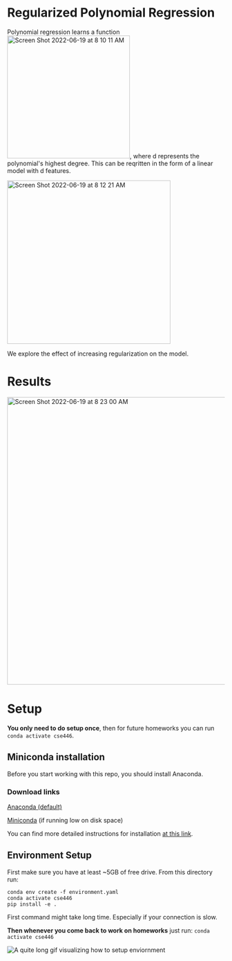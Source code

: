 # Regularized Polynomial Regression
Polynomial regression learns a function <img width="284" alt="Screen Shot 2022-06-19 at 8 10 11 AM" src="https://user-images.githubusercontent.com/31524675/174487839-bfee31c7-fc2e-419f-a74b-e2a634566992.png">, where d represents the polynomial's highest degree. This can be reqritten in the form of a linear model with d features.

<img width="378" alt="Screen Shot 2022-06-19 at 8 12 21 AM" src="https://user-images.githubusercontent.com/31524675/174487954-e7699b76-c938-458e-bd5f-dcb2573b4673.png">

We explore the effect of increasing regularization on the model.

# Results
<img width="665" alt="Screen Shot 2022-06-19 at 8 23 00 AM" src="https://user-images.githubusercontent.com/31524675/174488433-3c57fc9a-29c1-4f1b-bdb9-d47a64f24234.png">

# Setup

**You only need to do setup once**, then for future homeworks you can run `conda activate cse446`.

## Miniconda installation
Before you start working with this repo, you should install Anaconda.

### Download links

[Anaconda (default)](https://www.anaconda.com/products/individual#Downloads)

[Miniconda](https://docs.conda.io/en/latest/miniconda.html#latest-miniconda-installer-links) (if running low on disk space)

You can find more detailed instructions for installation [at this link](https://docs.conda.io/projects/conda/en/latest/user-guide/install/index.html#installing-conda-on-a-system-that-has-other-python-installations-or-packages).

## Environment Setup
First make sure you have at least ~5GB of free drive.
From this directory run:
```
conda env create -f environment.yaml
conda activate cse446
pip install -e .
```

First command might take long time. Especially if your connection is slow.

**Then whenever you come back to work on homeworks** just run: `conda activate cse446`

![A quite long gif visualizing how to setup enviornment](./README_media/setup-env.gif)

